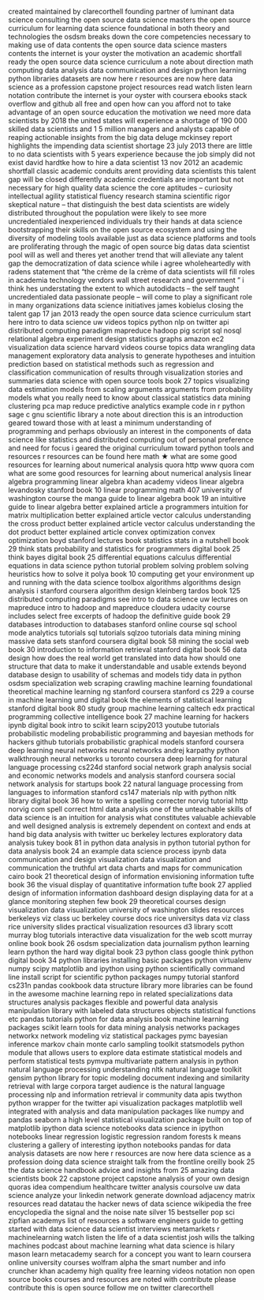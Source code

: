 created maintained by clarecorthell founding partner of luminant data science consulting the open source data science masters the open source curriculum for learning data science foundational in both theory and technologies the osdsm breaks down the core competencies necessary to making use of data contents the open source data science masters contents the internet is your oyster the motivation an academic shortfall ready the open source data science curriculum a note about direction math computing data analysis data communication and design python learning python libraries datasets are now here r resources are now here data science as a profession capstone project resources read watch listen learn notation contribute the internet is your oyster with coursera ebooks stack overflow and github all free and open how can you afford not to take advantage of an open source education the motivation we need more data scientists by 2018 the united states will experience a shortage of 190 000 skilled data scientists and 1 5 million managers and analysts capable of reaping actionable insights from the big data deluge mckinsey report highlights the impending data scientist shortage 23 july 2013 there are little to no data scientists with 5 years experience because the job simply did not exist david hardtke how to hire a data scientist 13 nov 2012 an academic shortfall classic academic conduits arent providing data scientists this talent gap will be closed differently academic credentials are important but not necessary for high quality data science the core aptitudes – curiosity intellectual agility statistical fluency research stamina scientific rigor skeptical nature – that distinguish the best data scientists are widely distributed throughout the population were likely to see more uncredentialed inexperienced individuals try their hands at data science bootstrapping their skills on the open source ecosystem and using the diversity of modeling tools available just as data science platforms and tools are proliferating through the magic of open source big datas data scientist pool will as well and theres yet another trend that will alleviate any talent gap the democratization of data science while i agree wholeheartedly with radens statement that “the crème de la crème of data scientists will fill roles in academia technology vendors wall street research and government ” i think hes understating the extent to which autodidacts – the self taught uncredentialed data passionate people – will come to play a significant role in many organizations data science initiatives james kobielus closing the talent gap 17 jan 2013 ready the open source data science curriculum start here intro to data science uw videos topics python nlp on twitter api distributed computing paradigm mapreduce hadoop pig script sql nosql relational algebra experiment design statistics graphs amazon ec2 visualization data science harvard videos course topics data wrangling data management exploratory data analysis to generate hypotheses and intuition prediction based on statistical methods such as regression and classification communication of results through visualization stories and summaries data science with open source tools book 27 topics visualizing data estimation models from scaling arguments arguments from probability models what you really need to know about classical statistics data mining clustering pca map reduce predictive analytics example code in r python sage c gnu scientific library a note about direction this is an introduction geared toward those with at least a minimum understanding of programming and perhaps obviously an interest in the components of data science like statistics and distributed computing out of personal preference and need for focus i geared the original curriculum toward python tools and resources r resources can be found here math ★ what are some good resources for learning about numerical analysis quora http www quora com what are some good resources for learning about numerical analysis linear algebra programming linear algebra khan academy videos linear algebra levandosky stanford book 10 linear programming math 407 university of washington course the manga guide to linear algebra book 19 an intuitive guide to linear algebra better explained article a programmers intuition for matrix multiplication better explained article vector calculus understanding the cross product better explained article vector calculus understanding the dot product better explained article convex optimization convex optimization boyd stanford lectures book statistics stats in a nutshell book 29 think stats probability and statistics for programmers digital book 25 think bayes digital book 25 differential equations calculus differential equations in data science python tutorial problem solving problem solving heuristics how to solve it polya book 10 computing get your environment up and running with the data science toolbox algorithms algorithms design analysis i stanford coursera algorithm design kleinberg tardos book 125 distributed computing paradigms see intro to data science uw lectures on mapreduce intro to hadoop and mapreduce cloudera udacity course includes select free excerpts of hadoop the definitive guide book 29 databases introduction to databases stanford online course sql school mode analytics tutorials sql tutorials sqlzoo tutorials data mining mining massive data sets stanford coursera digital book 58 mining the social web book 30 introduction to information retrieval stanford digital book 56 data design how does the real world get translated into data how should one structure that data to make it understandable and usable extends beyond database design to usability of schemas and models tidy data in python osdsm specialization web scraping crawling machine learning foundational theoretical machine learning ng stanford coursera stanford cs 229 a course in machine learning umd digital book the elements of statistical learning stanford digital book 80 study group machine learning caltech edx practical programming collective intelligence book 27 machine learning for hackers ipynb digital book intro to scikit learn scipy2013 youtube tutorials probabilistic modeling probabilistic programming and bayesian methods for hackers github tutorials probabilistic graphical models stanford coursera deep learning neural networks neural networks andrej karpathy python walkthrough neural networks u toronto coursera deep learning for natural language processing cs224d stanford social network graph analysis social and economic networks models and analysis stanford coursera social network analysis for startups book 22 natural language processing from languages to information stanford cs147 materials nlp with python nltk library digital book 36 how to write a spelling correcter norvig tutorial http norvig com spell correct html data analysis one of the unteachable skills of data science is an intuition for analysis what constitutes valuable achievable and well designed analysis is extremely dependent on context and ends at hand big data analysis with twitter uc berkeley lectures exploratory data analysis tukey book 81 in python data analysis in python tutorial python for data analysis book 24 an example data science process ipynb data communication and design visualization data visualization and communication the truthful art data charts and maps for communication cairo book 21 theoretical design of information envisioning information tufte book 36 the visual display of quantitative information tufte book 27 applied design of information information dashboard design displaying data for at a glance monitoring stephen few book 29 theoretical courses design visualization data visualization university of washington slides resources berkeleys viz class uc berkeley course docs rice universitys data viz class rice university slides practical visualization resources d3 library scott murray blog tutorials interactive data visualization for the web scott murray online book book 26 osdsm specialization data journalism python learning learn python the hard way digital book 23 python class google think python digital book 34 python libraries installing basic packages python virtualenv numpy scipy matplotlib and ipython using python scientifically command line install script for scientific python packages numpy tutorial stanford cs231n pandas cookbook data structure library more libraries can be found in the awesome machine learning repo in related specializations data structures analysis packages flexible and powerful data analysis manipulation library with labeled data structures objects statistical functions etc pandas tutorials python for data analysis book machine learning packages scikit learn tools for data mining analysis networks packages networkx network modeling viz statistical packages pymc bayesian inference markov chain monte carlo sampling toolkit statsmodels python module that allows users to explore data estimate statistical models and perform statistical tests pymvpa multivariate pattern analysis in python natural language processing understanding nltk natural language toolkit gensim python library for topic modeling document indexing and similarity retrieval with large corpora target audience is the natural language processing nlp and information retrieval ir community data apis twython python wrapper for the twitter api visualization packages matplotlib well integrated with analysis and data manipulation packages like numpy and pandas seaborn a high level statistical visualization package built on top of matplotlib ipython data science notebooks data science in ipython notebooks linear regression logistic regression random forests k means clustering a gallery of interesting ipython notebooks pandas for data analysis datasets are now here r resources are now here data science as a profession doing data science straight talk from the frontline oreilly book 25 the data science handbook advice and insights from 25 amazing data scientists book 22 capstone project capstone analysis of your own design quoras idea compendium healthcare twitter analysis coursolve uw data science analyze your linkedin network generate download adjacency matrix resources read datatau the hacker news of data science wikipedia the free encyclopedia the signal and the noise nate silver 15 bestseller pop sci zipfian academys list of resources a software engineers guide to getting started with data science data scientist interviews metamarkets r machinelearning watch listen the life of a data scientist josh wills the talking machines podcast about machine learning what data science is hilary mason learn metacademy search for a concept you want to learn coursera online university courses wolfram alpha the smart number and info cruncher khan academy high quality free learning videos notation non open source books courses and resources are noted with contribute please contribute this is open source follow me on twitter clarecorthell
